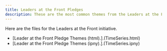 ```yaml
---
title: Leaders at the Front Pledges
description: These are the most common themes from the Leaders at the Front pledges from LCLD Members.
---
```


Here are the files for the Leaders at the Front initiative.
- [Leader at the Front Pledge Themes (html).].(TimeSeries.html)
- [Leader at the Front Pledge Themes (ipny).].(TimeSeries.ipny)
